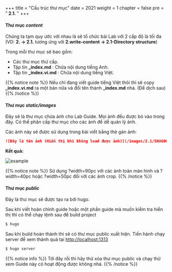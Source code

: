 +++
title = "Cấu trúc thư mục"
date = 2021
weight = 1
chapter = false
pre = "<b> 2.1. </b>"
+++


#### Thư mục *content*
	
Chúng ta tạm quy ước với nhau là sẽ tổ chức bài Lab với 2 cấp độ là tối đa (VD: **2. -> 2.1.** tương ứng với **2.write-content -> 2.1-Directory structure**)
	
Trong mỗi thư mục sẽ bao gồm:
- Các thư mục thứ cấp.
- Tập tin **_index.md** : Chứa nội dung tiếng Anh.
- Tập tin **_index.vi.md** : Chứa nội dung tiếng Việt.
	
{{% notice note %}}
Nếu chỉ đang viết guide tiếng Việt thôi thì sẽ copy **_index.vi.md** ra một bản nữa và đổi tên thành **_index.md** nhá. (Để dịch sau)
{{% /notice %}}
	
#### Thư mục *static/images*
	
Đây sẽ là thư mục chứa ảnh cho Lab Guide. Mọi ảnh đều được bỏ vào trong đây. Có thể phân cấp thư mục cho các ảnh để dễ quản lý ảnh.
	
Các ảnh này sẽ được sử dụng trong bài viết bằng thẻ gán ảnh:
	
```md
![Đây là tên ảnh (Hiển thị khi không load được ảnh)](/images/2.1/SNAG001.png?width=90pc)
```
	
**Kết quả:**
	
![example](/images/2.1/SNAG001.png?width=90pc)
	
{{% notice note %}}
Sử dụng ?width=90pc với các ảnh toàn màn hình và ?width=40pc hoặc ?width=50pc đối với các ảnh crop.
{{% /notice %}}
	
#### Thư mục *public*
	
Đây là thư mục sẽ được tạo ra bởi hugo.
	
Sau khi viết hoàn chỉnh guide hoặc một phần guide mà muốn kiểm tra hiển thị thì có thể chạy lệnh sau để build project
	
```bash
$ hugo
```
	
Sau khi build hoàn thành thì sẽ có thư mục public xuất hiện. Tiến hành chạy server để xem thành quả tại [http://localhost:1313](http://localhost:1313)
	
```bash
$ hugo server
```
	
{{% notice info %}}
Tới đây rồi thì hãy thử xóa thư mục public và chạy thử xem Guide này có hoạt động được không nhá.
{{% /notice %}}


